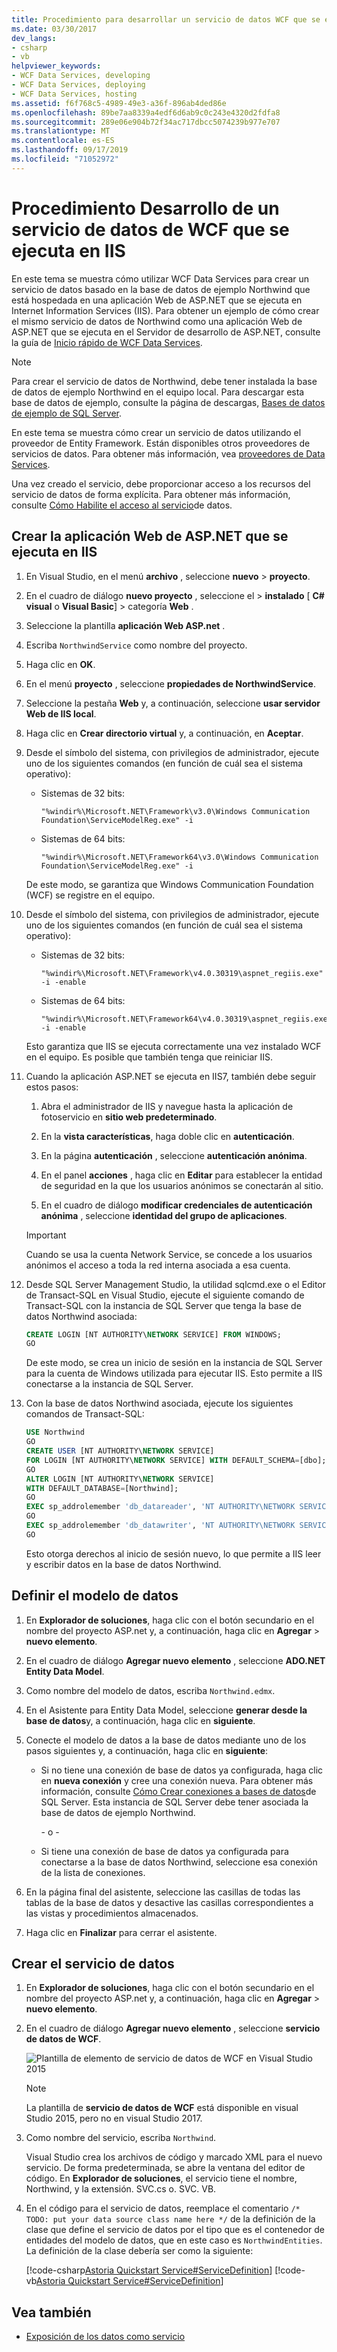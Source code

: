 ```yaml
---
title: Procedimiento para desarrollar un servicio de datos WCF que se ejecuta en IIS
ms.date: 03/30/2017
dev_langs:
- csharp
- vb
helpviewer_keywords:
- WCF Data Services, developing
- WCF Data Services, deploying
- WCF Data Services, hosting
ms.assetid: f6f768c5-4989-49e3-a36f-896ab4ded86e
ms.openlocfilehash: 89be7aa8339a4edf6d6ab9c0c243e4320d2fdfa8
ms.sourcegitcommit: 289e06e904b72f34ac717dbcc5074239b977e707
ms.translationtype: MT
ms.contentlocale: es-ES
ms.lasthandoff: 09/17/2019
ms.locfileid: "71052972"
---
```

# <a name="how-to-develop-a-wcf-data-service-running-on-iis"></a>Procedimiento Desarrollo de un servicio de datos de WCF que se ejecuta en IIS

En este tema se muestra cómo utilizar WCF Data Services para crear un servicio de datos basado en la base de datos de ejemplo Northwind que está hospedada en una aplicación Web de ASP.NET que se ejecuta en Internet Information Services (IIS). Para obtener un ejemplo de cómo crear el mismo servicio de datos de Northwind como una aplicación Web de ASP.NET que se ejecuta en el Servidor de desarrollo de ASP.NET, consulte la guía de [Inicio rápido de WCF Data Services](quickstart-wcf-data-services.md).

> [!NOTE]
> Para crear el servicio de datos de Northwind, debe tener instalada la base de datos de ejemplo Northwind en el equipo local. Para descargar esta base de datos de ejemplo, consulte la página de descargas, [Bases de datos de ejemplo de SQL Server](https://go.microsoft.com/fwlink/?linkid=24758).

En este tema se muestra cómo crear un servicio de datos utilizando el proveedor de Entity Framework. Están disponibles otros proveedores de servicios de datos. Para obtener más información, vea [proveedores de Data Services](data-services-providers-wcf-data-services.md).

Una vez creado el servicio, debe proporcionar acceso a los recursos del servicio de datos de forma explícita. Para obtener más información, consulte [Cómo Habilite el acceso al servicio](how-to-enable-access-to-the-data-service-wcf-data-services.md)de datos.

## <a name="create-the-aspnet-web-application-that-runs-on-iis"></a>Crear la aplicación Web de ASP.NET que se ejecuta en IIS

1. En Visual Studio, en el menú **archivo** , seleccione **nuevo** > **proyecto**.

2. En el cuadro de diálogo **nuevo proyecto** , seleccione el > **instalado** [ **C# visual** o **Visual Basic**] > categoría **Web** .

3. Seleccione la plantilla **aplicación Web ASP.net** .

4. Escriba `NorthwindService` como nombre del proyecto.

5. Haga clic en **OK**.

6. En el menú **proyecto** , seleccione **propiedades de NorthwindService**.

7. Seleccione la pestaña **Web** y, a continuación, seleccione **usar servidor Web de IIS local**.

8. Haga clic en **Crear directorio virtual** y, a continuación, en **Aceptar**.

9. Desde el símbolo del sistema, con privilegios de administrador, ejecute uno de los siguientes comandos (en función de cuál sea el sistema operativo):

    - Sistemas de 32 bits:

        ```console
        "%windir%\Microsoft.NET\Framework\v3.0\Windows Communication Foundation\ServiceModelReg.exe" -i
        ```

    - Sistemas de 64 bits:

        ```console
        "%windir%\Microsoft.NET\Framework64\v3.0\Windows Communication Foundation\ServiceModelReg.exe" -i
        ```

     De este modo, se garantiza que Windows Communication Foundation (WCF) se registre en el equipo.

10. Desde el símbolo del sistema, con privilegios de administrador, ejecute uno de los siguientes comandos (en función de cuál sea el sistema operativo):

    - Sistemas de 32 bits:

        ```console
        "%windir%\Microsoft.NET\Framework\v4.0.30319\aspnet_regiis.exe" -i -enable
        ```

    - Sistemas de 64 bits:

        ```console
        "%windir%\Microsoft.NET\Framework64\v4.0.30319\aspnet_regiis.exe" -i -enable
        ```

     Esto garantiza que IIS se ejecuta correctamente una vez instalado WCF en el equipo. Es posible que también tenga que reiniciar IIS.

11. Cuando la aplicación ASP.NET se ejecuta en IIS7, también debe seguir estos pasos:

    1. Abra el administrador de IIS y navegue hasta la aplicación de fotoservicio en **sitio web predeterminado**.

    2. En la **vista características**, haga doble clic en **autenticación**.

    3. En la página **autenticación** , seleccione **autenticación anónima**.

    4. En el panel **acciones** , haga clic en **Editar** para establecer la entidad de seguridad en la que los usuarios anónimos se conectarán al sitio.

    5. En el cuadro de diálogo **modificar credenciales de autenticación anónima** , seleccione **identidad del grupo de aplicaciones**.

    > [!IMPORTANT]
    > Cuando se usa la cuenta Network Service, se concede a los usuarios anónimos el acceso a toda la red interna asociada a esa cuenta.

12. Desde SQL Server Management Studio, la utilidad sqlcmd.exe o el Editor de Transact-SQL en Visual Studio, ejecute el siguiente comando de Transact-SQL con la instancia de SQL Server que tenga la base de datos Northwind asociada:

    ```sql
    CREATE LOGIN [NT AUTHORITY\NETWORK SERVICE] FROM WINDOWS;
    GO
    ```

    De este modo, se crea un inicio de sesión en la instancia de SQL Server para la cuenta de Windows utilizada para ejecutar IIS. Esto permite a IIS conectarse a la instancia de SQL Server.

13. Con la base de datos Northwind asociada, ejecute los siguientes comandos de Transact-SQL:

    ```sql
    USE Northwind
    GO
    CREATE USER [NT AUTHORITY\NETWORK SERVICE]
    FOR LOGIN [NT AUTHORITY\NETWORK SERVICE] WITH DEFAULT_SCHEMA=[dbo];
    GO
    ALTER LOGIN [NT AUTHORITY\NETWORK SERVICE]
    WITH DEFAULT_DATABASE=[Northwind];
    GO
    EXEC sp_addrolemember 'db_datareader', 'NT AUTHORITY\NETWORK SERVICE'
    GO
    EXEC sp_addrolemember 'db_datawriter', 'NT AUTHORITY\NETWORK SERVICE'
    GO
    ```

    Esto otorga derechos al inicio de sesión nuevo, lo que permite a IIS leer y escribir datos en la base de datos Northwind.

## <a name="define-the-data-model"></a>Definir el modelo de datos

1. En **Explorador de soluciones**, haga clic con el botón secundario en el nombre del proyecto ASP.net y, a continuación, haga clic en **Agregar** > **nuevo elemento**.

2. En el cuadro de diálogo **Agregar nuevo elemento** , seleccione **ADO.NET Entity Data Model**.

3. Como nombre del modelo de datos, escriba `Northwind.edmx`.

4. En el Asistente para Entity Data Model, seleccione **generar desde la base de datos**y, a continuación, haga clic en **siguiente**.

5. Conecte el modelo de datos a la base de datos mediante uno de los pasos siguientes y, a continuación, haga clic en **siguiente**:

    - Si no tiene una conexión de base de datos ya configurada, haga clic en **nueva conexión** y cree una conexión nueva. Para obtener más información, consulte [Cómo Crear conexiones a bases de datos](https://go.microsoft.com/fwlink/?LinkId=123631)de SQL Server. Esta instancia de SQL Server debe tener asociada la base de datos de ejemplo Northwind.

         \- o -

    - Si tiene una conexión de base de datos ya configurada para conectarse a la base de datos Northwind, seleccione esa conexión de la lista de conexiones.

6. En la página final del asistente, seleccione las casillas de todas las tablas de la base de datos y desactive las casillas correspondientes a las vistas y procedimientos almacenados.

7. Haga clic en **Finalizar** para cerrar el asistente.

## <a name="create-the-data-service"></a>Crear el servicio de datos

1. En **Explorador de soluciones**, haga clic con el botón secundario en el nombre del proyecto ASP.net y, a continuación, haga clic en **Agregar** > **nuevo elemento**.

2. En el cuadro de diálogo **Agregar nuevo elemento** , seleccione **servicio de datos de WCF**.

   ![Plantilla de elemento de servicio de datos de WCF en Visual Studio 2015](./media/wcf-data-service-item-template.png)

   > [!NOTE]
   > La plantilla de **servicio de datos de WCF** está disponible en visual Studio 2015, pero no en visual Studio 2017.

3. Como nombre del servicio, escriba `Northwind`.

     Visual Studio crea los archivos de código y marcado XML para el nuevo servicio. De forma predeterminada, se abre la ventana del editor de código. En **Explorador de soluciones**, el servicio tiene el nombre, Northwind, y la extensión. SVC.cs o. SVC. VB.

4. En el código para el servicio de datos, reemplace el comentario `/* TODO: put your data source class name here */` de la definición de la clase que define el servicio de datos por el tipo que es el contenedor de entidades del modelo de datos, que en este caso es `NorthwindEntities`. La definición de la clase debería ser como la siguiente:

     [!code-csharp[Astoria Quickstart Service#ServiceDefinition](../../../../samples/snippets/csharp/VS_Snippets_Misc/astoria_quickstart_service/cs/northwind.svc.cs#servicedefinition)]
     [!code-vb[Astoria Quickstart Service#ServiceDefinition](../../../../samples/snippets/visualbasic/VS_Snippets_Misc/astoria_quickstart_service/vb/northwind.svc.vb#servicedefinition)]

## <a name="see-also"></a>Vea también

- [Exposición de los datos como servicio](exposing-your-data-as-a-service-wcf-data-services.md)
